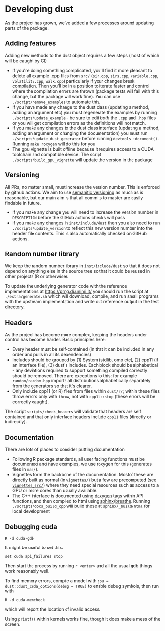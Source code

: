 # Developing dust

As the project has grown, we've added a few processes around updating parts of the package.

## Adding features

Adding new methods to the dust object requires a few steps (most of which will be caught by CI)

* If you're doing something complicated, you'll find it more pleasant to delete all example .cpp files from `src/` (`sir.cpp`, `sirs.cpp`, `variable.cpp`, `volatility.cpp`, `walk.cpp`) particularly if your changes break compilation.  Then you'll be in a position to iterate faster and control where the compilation errors are thrown (package tests will fail with this change, but the package will work fine). You can use `./script/remove_examples` to automate this.
* If you have made any change to the dust class (updating a method, adding an argument etc) you must regenerate the examples by running `./scripts/update_example` - be sure to edit *both* the `.cpp` and `.hpp` files or you will get compilation errors as the definitions will not match.
* If you make any changes to the dust class interface (updating a method, adding an argument or changing the documentation) you must run `./scripts/update_dust_generator` before running `devtools::document()`. Running `make roxygen` will do this for you
* The gpu vignette is built offline because it requires access to a CUDA toolchain and compatible device.  The script `./scripts/build_gpu_vignette` will update the version in the package

## Versioning

All PRs, no matter small, must increase the version number. This is enforced by github actions. We aim to use [semanitic versioning](https://semver.org/) as much as is reasonable, but our main aim is that all commits to master are easily findable in future.

* If you make any change you will need to increase the version number in `DESCRIPTION` before the GitHub actions checks will pass
* If you make any changes in `inst/include/dust` then you also need to run `./scripts/update_version` to reflect this new version number into the header file contents. This is also automatically checked on GitHub actions.

## Random number library

We keep the random number library in `inst/include/dust` so that it does not depend on anything else in the source tree so that it could be reused in other projects (R or otherwise).

To update the underlying generator code with the reference implementations at https://prng.di.unimi.it/ you should run the script at `./extra/generate.sh` which will download, compile, and run small programs with the upstream implementation and write out reference output in the test directory.

## Headers

As the project has become more complex, keeping the headers under control has become harder. Basic principles here:

* Every header must be self-contained (in that it can be included in any order and pulls in all its dependencies)
* Includes should be grouped by (1) System (stdlib, omp etc), (2) cpp11 (if an interface file), (3) dust's includes. Each block should be alphabetical - any deviations required to support something compiled correctly should be removed.  There are exceptions to this: for example `random/random.hpp` imports all distributions alphabetically separately from the generators so that it's clearer.
* Only include cpp11 (or R) files from files within `dust/r/`; within these files throw errors only with `throw`, not with `cpp11::stop` (these errors will be correctly caught).

The script `scripts/check_headers` will validate that headers are self contained and that only interface headers include `cpp11` files (directly or indirectly).

## Documentation

There are lots of places to consider putting documentation

* Following R package standards, all user facing functions must be documented and have examples, we use roxygen for this (generates files in `man/`).
* Vignettes form the backbone of the documentation. Mostof these are directly built as normal (in `vignettes/`) but a few are precomputed (see [`vignettes_src/`](vignette_src)) where they need special resources such as access to a GPU or more cores than usually available.
* The C++ interface is documented using [doxygen](https://www.doxygen.nl/index.html) tags within API functions, and then compiled to html using [sphinx](https://www.sphinx-doc.org/)/[breathe](https://breathe.readthedocs.io/en/latest/).  Running `./scripts/docs_build_cpp` will build these at `sphinx/_build/html` for local development

## Debugging cuda

```
R -d cuda-gdb
```

It might be useful to set this:

```
set cuda api_failures stop
```

Then start the process by running `r <enter>` and all the usual gdb things work reasonably well.

To find memory errors, compile a model with `gpu = dust::dust_cuda_options(debug = TRUE)` to enable debug symbols, then run with

```
R -d cuda-memcheck
```

which will report the location of invalid access.

Using `printf()` within kernels works fine, though it does make a mess of the screen.
